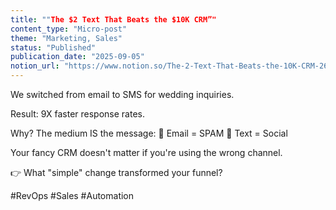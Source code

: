 ```yaml
---
title: ""The $2 Text That Beats the $10K CRM”"
content_type: "Micro-post"
theme: "Marketing, Sales"
status: "Published"
publication_date: "2025-09-05"
notion_url: "https://www.notion.so/The-2-Text-That-Beats-the-10K-CRM-2626c059767380039b9ac1c82b07f574"
---
```


We switched from email to SMS for wedding inquiries.

Result: 9X faster response rates.

Why? The medium IS the message:
📧 Email = SPAM
💬 Text = Social

Your fancy CRM doesn't matter if you're using the wrong channel.

👉 What "simple" change transformed your funnel?

#RevOps #Sales #Automation

